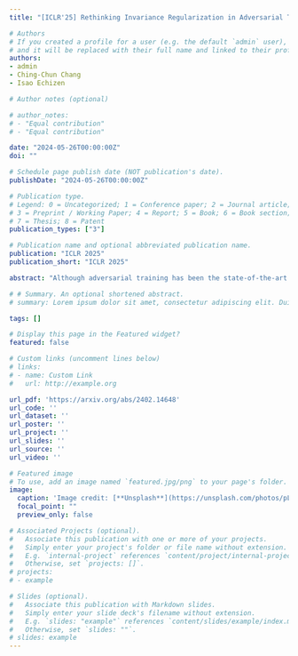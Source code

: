 ```yaml
---
title: "[ICLR'25] Rethinking Invariance Regularization in Adversarial Training to Improve Robustness-Accuracy Trade-off"

# Authors
# If you created a profile for a user (e.g. the default `admin` user), write the username (folder name) here 
# and it will be replaced with their full name and linked to their profile.
authors:
- admin
- Ching-Chun Chang
- Isao Echizen

# Author notes (optional)

# author_notes:
# - "Equal contribution"
# - "Equal contribution"

date: "2024-05-26T00:00:00Z"
doi: ""

# Schedule page publish date (NOT publication's date).
publishDate: "2024-05-26T00:00:00Z"

# Publication type.
# Legend: 0 = Uncategorized; 1 = Conference paper; 2 = Journal article;
# 3 = Preprint / Working Paper; 4 = Report; 5 = Book; 6 = Book section;
# 7 = Thesis; 8 = Patent
publication_types: ["3"]

# Publication name and optional abbreviated publication name.
publication: "ICLR 2025"
publication_short: "ICLR 2025"

abstract: "Although adversarial training has been the state-of-the-art approach to defend against adversarial examples (AEs), it suffers from a robustness-accuracy trade-off, where high robustness is achieved at the cost of clean accuracy. In this work, we leverage invariance regularization on latent representations to learn discriminative yet adversarially invariant representations, aiming to mitigate this trade-off. We analyze two key issues in representation learning with invariance regularization: (1) a gradient conflict between invariance loss and classification objectives, leading to suboptimal convergence, and (2) the mixture distribution problem arising from diverged distributions of clean and adversarial inputs. To address these issues, we propose Asymmetrically Representation-regularized Adversarial Training (AR-AT), which incorporates asymmetric invariance loss with stop-gradient operation and a predictor to improve the convergence, and a split-BatchNorm (BN) structure to resolve the mixture distribution problem. Our method significantly improves the robustness-accuracy trade-off by learning adversarially invariant representations without sacrificing discriminative ability. Furthermore, we discuss the relevance of our findings to knowledge-distillation-based defense methods, contributing to a deeper understanding of their relative successes."

# # Summary. An optional shortened abstract.
# summary: Lorem ipsum dolor sit amet, consectetur adipiscing elit. Duis posuere tellus ac convallis placerat. Proin tincidunt magna sed ex sollicitudin condimentum.

tags: []

# Display this page in the Featured widget?
featured: false

# Custom links (uncomment lines below)
# links:
# - name: Custom Link
#   url: http://example.org

url_pdf: 'https://arxiv.org/abs/2402.14648'
url_code: ''
url_dataset: ''
url_poster: ''
url_project: ''
url_slides: ''
url_source: ''
url_video: ''

# Featured image
# To use, add an image named `featured.jpg/png` to your page's folder. 
image:
  caption: 'Image credit: [**Unsplash**](https://unsplash.com/photos/pLCdAaMFLTE)'
  focal_point: ""
  preview_only: false

# Associated Projects (optional).
#   Associate this publication with one or more of your projects.
#   Simply enter your project's folder or file name without extension.
#   E.g. `internal-project` references `content/project/internal-project/index.md`.
#   Otherwise, set `projects: []`.
# projects:
# - example

# Slides (optional).
#   Associate this publication with Markdown slides.
#   Simply enter your slide deck's filename without extension.
#   E.g. `slides: "example"` references `content/slides/example/index.md`.
#   Otherwise, set `slides: ""`.
# slides: example
---
```

<!-- 
{{% callout note %}}
Click the *Cite* button above to demo the feature to enable visitors to import publication metadata into their reference management software.
{{% /callout %}}

{{% callout note %}}
Create your slides in Markdown - click the *Slides* button to check out the example.
{{% /callout %}}

Supplementary notes can be added here, including [code, math, and images](https://wowchemy.com/docs/writing-markdown-latex/). -->
